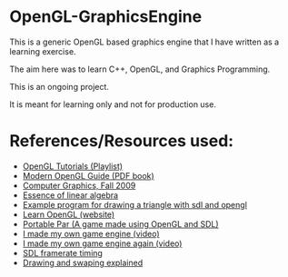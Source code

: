 # OpenGL-GraphicsEngine

This is a generic OpenGL based graphics engine that I have written as a learning exercise.

The aim here was to learn C++, OpenGL, and Graphics Programming.

This is an ongoing project.

It is meant for learning only and not for production use.

# References/Resources used:

- [OpenGL Tutorials (Playlist)](https://youtube.com/playlist?list=PLPaoO-vpZnumdcb4tZc4x5Q-v7CkrQ6M-&si=LtQJQgJQTIUyv1tj)
- [Modern OpenGL Guide (PDF book)](https://raw.githubusercontent.com/Overv/Open.GL/master/ebook/Modern%20OpenGL%20Guide.pdf)
- [Computer Graphics, Fall 2009](https://youtube.com/playlist?list=PL_w_qWAQZtAZhtzPI5pkAtcUVgmzdAP8g&si=eS4E5f7BeiW1BIWa)
- [Essence of linear algebra](https://www.youtube.com/playlist?list=PLZHQObOWTQDPD3MizzM2xVFitgF8hE_ab)
- [Example program for drawing a triangle with sdl and opengl](https://stackoverflow.com/a/40824828)
- [Learn OpenGL (website)](https://learnopengl.com/)
- [Portable Par (A game made using OpenGL and SDL)](https://github.com/MartensCedric/portable-par/blob/master/src/main.cpp)
- [I made my own game engine (video)](https://www.youtube.com/watch?v=4Wk1CWDtuE4)
- [I made my own game engine again (video)](https://youtu.be/XfKFZ46mDXI?si=TqsBXJ29_xbZ_p34)
- [SDL framerate timing](https://thenumb.at/cpp-course/sdl2/08/08.html)
- [Drawing and swaping explained](https://stackoverflow.com/a/34650710)
